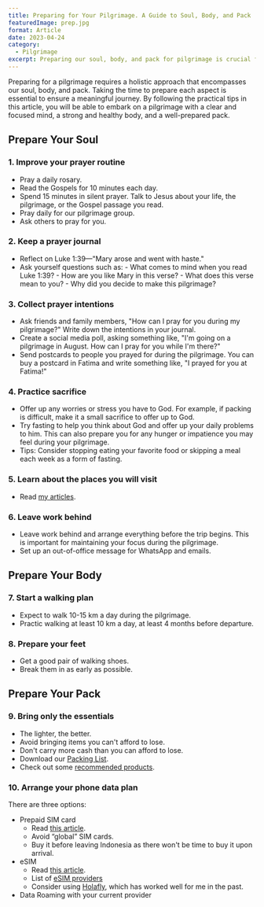 ```yaml
---
title: Preparing for Your Pilgrimage. A Guide to Soul, Body, and Pack
featuredImage: prep.jpg
format: Article
date: 2023-04-24
category:
  - Pilgrimage
excerpt: Preparing our soul, body, and pack for pilgrimage is crucial for a meaningful and successful pilgrimage. By improving our prayer routine, collecting prayer intentions, and practicing sacrifice, we can strengthen our spiritual preparation. Learning about the places we will visit and preparing our body through a walking plan and proper footwear can help us physically endure the trip. It is also important to pack light, bringing only the essentials and avoiding items we cannot afford to lose, and to arrange our phone data plan in advance. By leaving work behind and setting up an out-of-office message, we can maintain our focus on the pilgrimage. Overall, by preparing ourselves holistically, we can fully embrace the journey and experience the transformative power of pilgrimage.
---
```

Preparing for a pilgrimage requires a holistic approach that encompasses our soul, body, and pack. Taking the time to prepare each aspect is essential to ensure a meaningful journey. By following the practical tips in this article, you will be able to embark on a pilgrimage with a clear and focused mind, a strong and healthy body, and a well-prepared pack.

## Prepare Your Soul

### 1. Improve your prayer routine
- Pray a daily rosary.
- Read the Gospels for 10 minutes each day.
- Spend 15 minutes in silent prayer. Talk to Jesus about your life, the pilgrimage, or the Gospel passage you read.
- Pray daily for our pilgrimage group.
- Ask others to pray for you.

### 2. Keep a prayer journal
- Reflect on Luke 1:39—"Mary arose and went with haste."
- Ask yourself questions such as:
		- What comes to mind when you read Luke 1:39?
		- How are you like Mary in this verse?
		- What does this verse mean to you?
		- Why did you decide to make this pilgrimage?

### 3. Collect prayer intentions
- Ask friends and family members, "How can I pray for you during my pilgrimage?" Write down the intentions in your journal.
- Create a social media poll, asking something like, "I'm going on a pilgrimage in August. How can I pray for you while I'm there?"
- Send postcards to people you prayed for during the pilgrimage. You can buy a postcard in Fatima and write something like, "I prayed for you at Fatima!"

### 4. Practice sacrifice
- Offer up any worries or stress you have to God. For example, if packing is difficult, make it a small sacrifice to offer up to God.
- Try fasting to help you think about God and offer up your daily problems to him. This can also prepare you for any hunger or impatience you may feel during your pilgrimage.
- Tips: Consider stopping eating your favorite food or skipping a meal each week as a form of fasting.

### 5. Learn about the places you will visit
- Read [my articles](/post/pilgrim/).

### 6. Leave work behind
- Leave work behind and arrange everything before the trip begins. This is important for maintaining your focus during the pilgrimage.
- Set up an out-of-office message for WhatsApp and emails.

## Prepare Your Body

### 7. Start a walking plan
- Expect to walk 10-15 km a day during the pilgrimage.
- Practic walking at least 10 km a day, at least 4 months before departure.

### 8. Prepare your feet
- Get a good pair of walking shoes.
- Break them in as early as possible.

## Prepare Your Pack

### 9. Bring only the essentials
- The lighter, the better.
- Avoid bringing items you can't afford to lose.
- Don't carry more cash than you can afford to lose.
- Download our [Packing List](https://drive.google.com/file/d/1fOrdZOxcSaumpO23C7yQRYQn1n6zlS3O/view?usp=sharing).
- Check out some [recommended products](/post/packing/).

### 10. Arrange your phone data plan

There are three options:

- Prepaid SIM card  
	- Read [this article](https://thesavvybackpacker.com/how-to-buy-sim-card-europe-data-plan/).  
	- Avoid “global” SIM cards.  
	- Buy it before leaving Indonesia as there won't be time to buy it upon arrival.  
- eSIM
	- Read [this article](https://abrokenbackpack.com/best-esim-providers/#Pros_And_Cons_Of_Using_Holafly_To_Buy_eSIM).  
	- List of [eSIM providers](https://esimradar.com/buy-esims/)  
	- Consider using [Holafly](https://esim.holafly.com/), which has worked well for me in the past.  
- Data Roaming with your current provider
